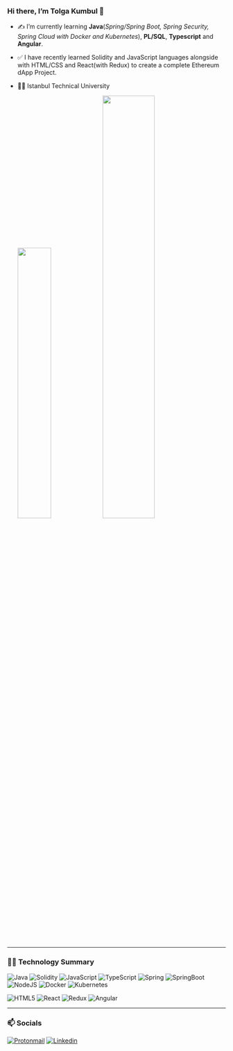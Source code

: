 ### Hi there, I’m Tolga Kumbul 👋

- ✍ I’m currently learning **Java**(*Spring/Spring Boot, Spring Security, Spring Cloud with Docker and Kubernetes*), **PL/SQL**, **Typescript** and **Angular**.
- ✅ I have recently learned Solidity and JavaScript languages alongside with HTML/CSS and React(with Redux) to create a complete Ethereum dApp Project.

- 👨‍🎓 Istanbul Technical University

  <img src="https://github-readme-stats.vercel.app/api/top-langs/?username=TolgaKmbl&layout=compact&theme=github_dark&hide_border=true" width=40% height=40%/>

  <img src="https://github-readme-stats.vercel.app/api?username=TolgaKmbl&show_icons=true&theme=github_dark&hide_border=true" width=50% height=50% />


---
### :man_technologist: Technology Summary
![Java](https://img.shields.io/badge/java-%23ED8B00.svg?style=for-the-badge&logo=java&logoColor=white&style=Plastic)
![Solidity](https://img.shields.io/badge/Solidity-%23363636.svg?style=for-the-badge&logo=solidity&logoColor=white&style=Plastic)
![JavaScript](https://img.shields.io/badge/javascript-%23323330.svg?style=for-the-badge&logo=javascript&logoColor=%23F7DF1E&style=Plastic)
![TypeScript](https://img.shields.io/badge/typescript-%23007ACC.svg?style=for-the-badge&logo=typescript&logoColor=white&style=Plastic)
![Spring](https://img.shields.io/badge/spring-%236DB33F.svg?style=for-the-badge&logo=spring&logoColor=white&style=Plastic)
![SpringBoot](https://img.shields.io/badge/Spring_Boot-F2F4F9?style=for-the-badge&logo=spring-boot&style=Plastic)
![NodeJS](https://img.shields.io/badge/node.js-6DA55F?style=for-the-badge&logo=node.js&logoColor=white&style=Plastic)
![Docker](https://img.shields.io/badge/Docker-2CA5E0?style=for-the-badge&logo=docker&logoColor=white&style=Plastic)
![Kubernetes](https://img.shields.io/badge/kubernetes-326ce5.svg?&style=for-the-badge&logo=kubernetes&logoColor=white&style=Plastic)

![HTML5](https://img.shields.io/badge/html5-%23E34F26.svg?style=for-the-badge&logo=html5&logoColor=white&style=Plastic)
![React](https://img.shields.io/badge/react-%2320232a.svg?style=for-the-badge&logo=react&logoColor=%2361DAFB&style=Plastic)
![Redux](https://img.shields.io/badge/redux-%23593d88.svg?style=for-the-badge&logo=redux&logoColor=white&style=Plastic)
![Angular](https://img.shields.io/badge/angular-%23DD0031.svg?style=for-the-badge&logo=angular&logoColor=white&style=Plastic) 

---
### :mailbox: Socials
[![Protonmail](https://img.shields.io/badge/ProtonMail-8B89CC?style=for-the-badge&logo=protonmail&logoColor=white&style=Plastic)](mailto:tolga_kumbul@protonmail.com)
[![Linkedin](https://img.shields.io/badge/linkedin-%230077B5.svg?style=for-the-badge&logo=linkedin&logoColor=white&style=Plastic)](https://www.linkedin.com/in/tolga-k%C3%BCmb%C3%BCl/)




















